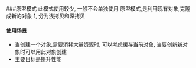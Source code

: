 ###原型模式
此模式使用较少, 一般不会单独使用
原型模式,是利用现有对象,克隆成新的对象
1, 分为浅拷贝和深拷贝

#### 使用场景
- 当创建一个对象,需要消耗大量资源时, 
 可以考虑缓存当前对象, 当要创新新对象时可以用此对象创建
- 主要目标是提升性能